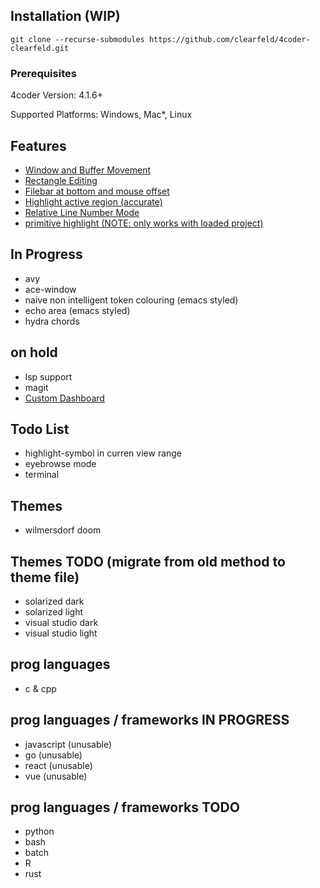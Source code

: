 ## Installation (WIP)

```
git clone --recurse-submodules https://github.com/clearfeld/4coder-clearfeld.git
```

### Prerequisites
4coder Version: 4.1.6+

Supported Platforms: Windows, Mac*, Linux

## Features
* [Window and Buffer Movement](https://github.com/clearfeld/4coder-clearfeld/blob/master/clearfeld/custom_commands/windmove.cpp)
* [Rectangle Editing](https://github.com/clearfeld/4coder-clearfeld/blob/master/clearfeld/custom_commands/rect_operations.cpp)
* [Filebar at bottom and mouse offset](https://github.com/clearfeld/4coder-clearfeld/blob/master/clearfeld/custom_commands/mouse_left_click_bottom_bar_offset.cpp)
* [Highlight active region (accurate)](https://github.com/clearfeld/4coder-clearfeld/blob/master/packages/highlight_region/highlight_region.cpp)
* [Relative Line Number Mode](https://github.com/clearfeld/4coder-clearfeld/commit/1f7648f33c4db675c5d424adcdd7fac798d9e766)
* [primitive highlight (NOTE: only works with loaded project)](#)

## In Progress
* avy
* ace-window
* naive non intelligent token colouring (emacs styled)
* echo area (emacs styled)
* hydra chords

## on hold
* lsp support
* magit
* [Custom Dashboard](https://github.com/clearfeld/4coder-package-dashboard)

## Todo List
* highlight-symbol in curren view range
* eyebrowse mode
* terminal

## Themes
* wilmersdorf doom

## Themes TODO (migrate from old method to theme file)
* solarized dark
* solarized light
* visual studio dark
* visual studio light

## prog languages
* c & cpp

## prog languages / frameworks IN PROGRESS
* javascript (unusable)
* go (unusable)
* react (unusable)
* vue (unusable)

## prog languages / frameworks TODO
* python
* bash
* batch
* R
* rust
